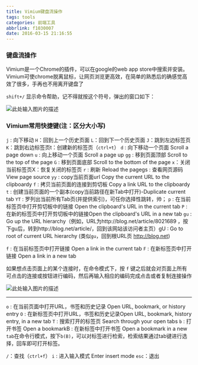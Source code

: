 ```yaml
---
title: Vimium键盘流操作
tags: tools
categories: 前端工具
abbrlink: f1030007
date: 2016-03-15 21:16:55
---
```


### 键盘流操作

Vimium是一个Chrome的插件，可以在google的web app store中搜索并安装。Vimium可使chrome脱离鼠标，让网页浏览更高效，在简单的熟悉后的确感觉高效了很多，手再也不用离开键盘了

`shift+/` 显示命令帮助，记不得就按这个符号，弹出的窗口如下：

![此处输入图片的描述][1]
<!--more-->

### Vimium常用快捷键(注：区分大小写)

`j` : 向下移动 
`H`：回到上一个历史页面
`L`：回到下一个历史页面
`J`：跳到左边标签页
`K`：跳到右边标签页t：创建新的标签页（`ctrl+t`）
`d` : 向下移动一个页面 Scroll a page down
`u` : 向上移动一个页面 Scroll a page up
`gg` : 移到页面顶部 Scroll to the top of the page
`G` : 移到页面底部 Scroll to the bottom of the page
`x`：关闭当前标签页X：恢复关闭的标签页
`r` : 刷新 Reload the pagegs : 查看网页源码 View page source
`yy` : copy当前页面url Copy the current URL to the clipboardy
`f` : 拷贝当前页面的连接到剪切板 Copy a link URL to the clipboardy
`t` : 创建当前页面的一个副本(copy当前路径在新Tab中打开)-Duplicate current tab
`YT` : 罗列出当前所有Tab页(并提供索引)，可任你选择性跳转，帅；
`p` : 在当前标签页中打开剪切板中的链接 Open the clipboard's URL in the current tab
`P` : 在新的标签页中打开剪切板中的链接Open the clipboard's URL in a new tab
`gu` : Go up the URL hierarchy（例如，URL为http://blog.net/article/8021689 ，按下gu后，转到http://blog.net/article/，回到该网站该访问者主页）gU : Go to root of current URL hierarchy (类似`gu`，回到根URL页 http://blog.net)

`f` : 在当前标签页中打开链接 Open a link in the current tab
`F` : 在新标签页中打开链接 Open a link in a new tab

如果想点击页面上的某个连接时，在命令模式下，按 `f` 键之后就会对页面上所有可点击的连接或按钮进行编码，然后再输入相应的编码完成点击或者复制连接操作

![此处输入图片的描述][2]


----------


`o` : 在当前页面中打开URL，书签和历史记录 Open URL, bookmark, or history entry
`O` : 在新标签页中打开URL，书签和历史记录Open URL, bookmark, history entry, in a new tab
`T` : 搜索打开的标签页 Search through your open tabs
`b` : 打开书签 Open a bookmarkB : 在新标签中打开书签 Open a bookmark in a new `tab`在命令行模式，按下`b(B)`，可以对标签进行检索，检索结果通过tab键进行选择，回车即可打开标签。

`/`：查找（`ctrl+f`）
`i` : 进入输入模式 Enter insert mode
`esc`：退出

  [1]: http://img.blog.csdn.net/20140417142500437?watermark/2/text/aHR0cDovL2Jsb2cuY3Nkbi5uZXQveGlhamlhbjIwMTA=/font/5a6L5L2T/fontsize/400/fill/I0JBQkFCMA==/dissolve/70/gravity/Center
  [2]: http://linxg-wordpress.stor.sinaapp.com/uploads/2014/04/viumclik.png
